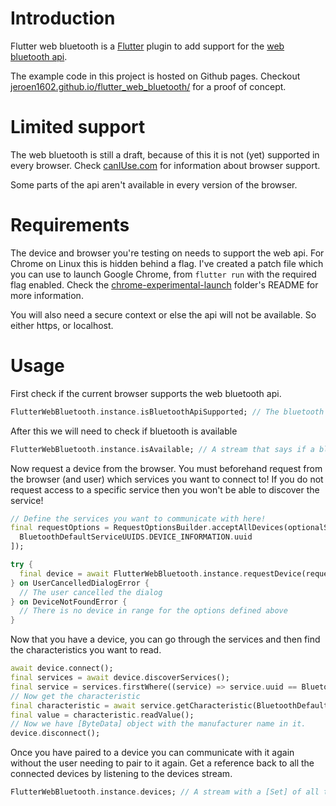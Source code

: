 # Introduction

Flutter web bluetooth is a [Flutter](https://flutter.dev/) plugin to add support for the 
[web bluetooth api](https://developer.mozilla.org/en-US/docs/Web/API/Web_Bluetooth_API).

The example code in this project is hosted on Github pages. Checkout 
[jeroen1602.github.io/flutter_web_bluetooth/](https://jeroen1602.github.io/flutter_web_bluetooth/) for a proof of 
concept.

# Limited support

The web bluetooth is still a draft, because of this it is not (yet) supported in every browser. 
Check [canIUse.com](https://caniuse.com/web-bluetooth) for information about browser support.

Some parts of the api aren't available in every version of the browser.

# Requirements

The device and browser you're testing on needs to support the web api. For Chrome on Linux this is hidden behind a flag.
I've created a patch file which you can use to launch Google Chrome, from `flutter run` with the required flag enabled.
Check the [chrome-experimental-launch](./chrome-experimental-launch) folder's README for more information.

You will also need a secure context or else the api will not be available. So either https, or localhost.

# Usage

First check if the current browser supports the web bluetooth api.

```dart
FlutterWebBluetooth.instance.isBluetoothApiSupported; // The bluetooth api exists in this user agent.
```

After this we will need to check if bluetooth is available

```dart
FlutterWebBluetooth.instance.isAvailable; // A stream that says if a bluetooth adapter is available to the browser.
```

Now request a device from the browser.
You must beforehand request from the browser (and user) which services you want to connect to! If you do not request
access to a specific service then you won't be able to discover the service!

```dart
// Define the services you want to communicate with here!
final requestOptions = RequestOptionsBuilder.acceptAllDevices(optionalServices: [
  BluetoothDefaultServiceUUIDS.DEVICE_INFORMATION.uuid
]);

try {
  final device = await FlutterWebBluetooth.instance.requestDevice(requestOptions);
} on UserCancelledDialogError {
  // The user cancelled the dialog
} on DeviceNotFoundError {
  // There is no device in range for the options defined above
}
```

Now that you have a device, you can go through the services and then find the characteristics you want to read.

```dart
await device.connect();
final services = await device.discoverServices();
final service = services.firstWhere((service) => service.uuid == BluetoothDefaultServiceUUIDS.DEVICE_INFORMATION.uuid);
// Now get the characteristic
final characteristic = await service.getCharacteristic(BluetoothDefaultCharacteristicUUIDS.MANUFACTURER_NAME_STRING.uuid);
final value = characteristic.readValue();
// Now we have [ByteData] object with the manufacturer name in it.
device.disconnect();
```

Once you have paired to a device you can communicate with it again without the user needing to pair to it again. Get a
reference back to all the connected devices by listening to the devices stream.
```dart
FlutterWebBluetooth.instance.devices; // A stream with a [Set] of all the devices that the user has paired, and given permission for.
```
